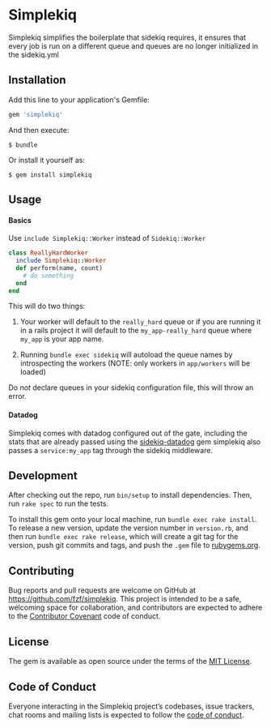 # Simplekiq

Simplekiq simplifies the boilerplate that sidekiq requires, it ensures that every job is run on a different queue and queues are no longer initialized in the sidekiq.yml

## Installation

Add this line to your application's Gemfile:

```ruby
gem 'simplekiq'
```

And then execute:

    $ bundle

Or install it yourself as:

    $ gem install simplekiq

## Usage

#### Basics

Use `include Simplekiq::Worker` instead of `Sidekiq::Worker`

```ruby
class ReallyHardWorker
  include Simplekiq::Worker
  def perform(name, count)
    # do something
  end
end
```

This will do two things:

1. Your worker will default to the `really_hard` queue or if you are running it in a rails project it will default to the `my_app-really_hard` queue where `my_app` is your app name.

2. Running `bundle exec sidekiq` will autoload the queue names by introspecting the workers (NOTE: only workers in `app/workers` will be loaded)

Do _not_ declare queues in your sidekiq configuration file, this will throw an error.

#### Datadog

Simplekiq comes with datadog configured out of the gate, including the stats that are already passed using the [sidekiq-datadog](https://github.com/bsm/sidekiq-datadog) gem simplekiq also passes a `service:my_app` tag through the sidekiq middleware.

## Development

After checking out the repo, run `bin/setup` to install dependencies. Then, run `rake spec` to run the tests.

To install this gem onto your local machine, run `bundle exec rake install`. To release a new version, update the version number in `version.rb`, and then run `bundle exec rake release`, which will create a git tag for the version, push git commits and tags, and push the `.gem` file to [rubygems.org](https://rubygems.org).

## Contributing

Bug reports and pull requests are welcome on GitHub at https://github.com/fzf/simplekiq. This project is intended to be a safe, welcoming space for collaboration, and contributors are expected to adhere to the [Contributor Covenant](http://contributor-covenant.org) code of conduct.

## License

The gem is available as open source under the terms of the [MIT License](https://opensource.org/licenses/MIT).

## Code of Conduct

Everyone interacting in the Simplekiq project’s codebases, issue trackers, chat rooms and mailing lists is expected to follow the [code of conduct](https://github.com/fzf/simplekiq/blob/master/CODE_OF_CONDUCT.md).
